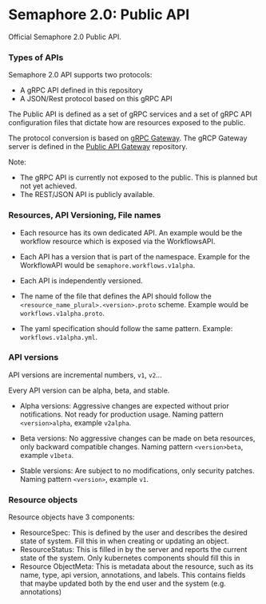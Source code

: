# Semaphore 2.0: Public API

Official Semaphore 2.0 Public API.

### Types of APIs

Semaphore 2.0 API supports two protocols:

- A gRPC API defined in this repository
- A JSON/Rest protocol based on this gRPC API

The Public API is defined as a set of gRPC services and a set of gRPC API
configuration files that dictate how are resources exposed to the public.

The protocol conversion is based on
[gRPC Gateway](https://github.com/grpc-ecosystem/grpc-gateway).  The gRCP
Gateway server is defined in the
[Public API Gateway](https://github.com/renderedtext/public-api-gateway)
repository.

Note:

- The gRPC API is currently not exposed to the public. This is planned but not
  yet achieved.
- The REST/JSON API is publicly available.

### Resources, API Versioning, File names

- Each resource has its own dedicated API. An example would be the workflow
resource which is exposed via the WorkflowsAPI.

- Each API has a version that is part of the namespace. Example for the
WorkflowAPI would be `semaphore.workflows.v1alpha`.

- Each API is independently versioned.

- The name of the file that defines the API should follow the
`<resource_name_plural>.<version>.proto` scheme. Example would be
`workflows.v1alpha.proto`.

- The yaml specification should follow the same pattern. Example:
`workflows.v1alpha.yml`.

### API versions

API versions are incremental numbers, `v1`, `v2`...

Every API version can be alpha, beta, and stable.

- Alpha versions: Aggressive changes are expected without prior notifications.
  Not ready for production usage. Naming pattern `<version>alpha`, example
  `v2alpha`.

- Beta versions: No aggressive changes can be made on beta resources, only
  backward compatible changes. Naming pattern `<version>beta`, example `v1beta`.

- Stable versions: Are subject to no modifications, only security patches.
  Naming pattern `<version>`, example `v1`.
  
### Resource objects

Resource objects have 3 components:

- ResourceSpec: This is defined by the user and describes the desired state of system. Fill this in when creating or updating an object.
- ResourceStatus: This is filled in by the server and reports the current state of the system. Only kubernetes components should fill this in
- Resource ObjectMeta: This is metadata about the resource, such as its name, type, api version, annotations, and labels. This contains fields that maybe updated both by the end user and the system (e.g. annotations)
